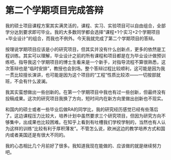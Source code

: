 # 第二个学期项目完成答辩

我的硕士项目课程方案其实满灵活的，课程、实习、实验项目可以自由组合，全部学分达到要求即可毕业。我的大多数同学都会选择“课程+1个实习+2个学期项目+毕业设计”的组合，而我也不例外。今天我就完成了第二个学期项目的答辩。

按理说学期项目应该是小的研究项目，但其实并没有什么创新点，更多的依然是工程训练。其实可以理解，毕业设计之前的所有课程和项目都是在为毕业设计做预训练吧。指导我这个学期项目的博士生看来是一个新手，对指导流程不算很熟悉，这次答辩也是“临时安排”，教授也会到场。整个答辩过程比较顺利，这可能是因为我一贯比较擅长演讲，也可能是因为这个项目的“工程”性质比较浓——一切按部就班，不会有什么波澜。

我其实蛮想做出一些创新的。在第一个学期项目中我也有过一些创新，但最终没有投稿成果。这次的研究项目我换了方向，短时间内在新方向里做出创新也不现实。

和国内的硕士或者一些毕业后做RA的同学比，我的研究经历感觉已经有些落后了。这边课程压力比较大，培养计划中虽然要求三个研究项目，但因为研究方向不够集中，出成果也比较困难。在知乎上看到有吐槽我们学校学制的，当然也有人认为这样的训练“比较有利于厚积薄发”。不管怎么说，欧洲这边的教学培养方式和国内或者美国还是有很大不同的。

我的心态相比几个月前好了很多。我知道我现在能做的、应该做的就是继续努力吧。

